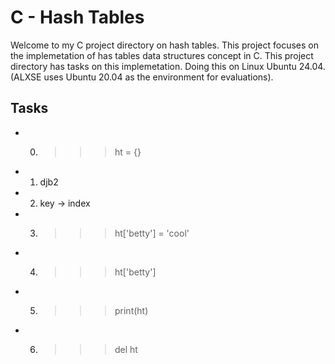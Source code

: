 # C - Hash Tables

Welcome to my C project directory on hash tables. This project focuses on the implemetation of has tables data structures concept in C. This project directory has tasks on this implemetation. Doing this on Linux Ubuntu 24.04. (ALXSE uses Ubuntu 20.04 as the environment for evaluations).

## Tasks

- 0. >>> ht = {}
- 1. djb2
- 2. key -> index
- 3. >>> ht['betty'] = 'cool'
- 4. >>> ht['betty']
- 5. >>> print(ht)
- 6. >>> del ht
